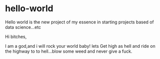 # hello-world
Hello world is the new project of my essence in starting projects based of data science...etc

Hi bitches,

I am a god,and i will rock your world baby! lets Get high as hell and ride on the highway to to hell...blow some weed
and never give a fuck.
